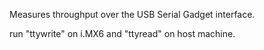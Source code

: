 Measures throughput over the USB Serial Gadget interface.

run "ttywrite" on i.MX6 and "ttyread" on host machine.

